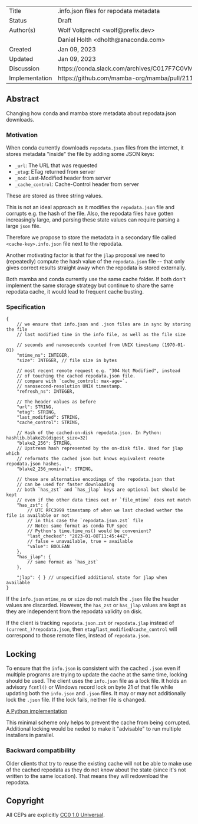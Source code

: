 <table>
<tr><td> Title </td><td> .info.json files for repodata metadata </td>
<tr><td> Status </td><td> Draft </td></tr>
<tr><td> Author(s) </td><td> Wolf Vollprecht &lt;wolf@prefix.dev&gt;</td></tr>
<tr><td> </td><td> Daniel Holth &lt;dholth@anaconda.com&gt;</td></tr>
<tr><td> Created </td><td> Jan 09, 2023</td></tr>
<tr><td> Updated </td><td> Jan 09, 2023</td></tr>
<tr><td> Discussion </td><td> https://conda.slack.com/archives/C017F7C0VM3/p1672669131100819 </td></tr>
<tr><td> Implementation </td><td> https://github.com/mamba-org/mamba/pull/2113 </td></tr>
</table>

## Abstract

Changing how conda and mamba store metadata about repodata.json downloads.

### Motivation

When conda currently downloads `repodata.json` files from the internet, it stores metadata "inside" the file by adding some JSON keys:

- `_url`: The URL that was requested
- `_etag`: ETag returned from server
- `_mod`: Last-Modified header from server
- `_cache_control`: Cache-Control header from server

These are stored as three string values.

This is not an ideal approach as it modifies the `repodata.json` file and corrupts e.g. the hash of the file. Also, the repodata files have gotten increasingly large, and parsing these state values can require parsing a large `json` file.

Therefore we propose to store the metadata in a secondary file called `<cache-key>.info.json` file next to the repodata.

Another motivating factor is that for the `jlap` proposal we need to (repeatedly) compute the hash value of the `repodata.json` file -- that only gives correct results straight away when the repodata is stored externally.

Both mamba and conda currently use the same cache folder. If both don't implement the same storage strategy but continue to share the same repodata cache, it would lead to frequent cache busting.

### Specification

```json5
{
    // we ensure that info.json and .json files are in sync by storing the file
    // last modified time in the info file, as well as the file size

    // seconds and nanoseconds counted from UNIX timestamp (1970-01-01)
    "mtime_ns": INTEGER,
    "size": INTEGER, // file size in bytes

    // most recent remote request e.g. "304 Not Modified", instead
    // of touching the cached repodata.json file.
    // compare with `cache_control: max-age=`.
    // nanosecond-resolution UNIX timestamp.
    "refresh_ns": INTEGER,

    // The header values as before
    "url": STRING,
    "etag": STRING,
    "last_modified": STRING,
    "cache_control": STRING,

    // Hash of the cached-on-disk repodata.json. In Python: hashlib.blake2b(digest_size=32)
    "blake2_256": STRING,
    // Upstream hash represented by the on-disk file. Used for jlap which
    // reformats the cached json but knows equivalent remote repodata.json hashes.
    "blake2_256_nominal": STRING,

    // these are alternative encodings of the repodata.json that
    // can be used for faster downloading
    // both `has_zst` and `has_jlap` keys are optional but should be kept
    // even if the other data times out or `file_mtime` does not match
    "has_zst": {
        // UTC RFC3999 timestamp of when we last checked wether the file is available or not
        // in this case the `repodata.json.zst` file
        // Note: same format as conda TUF spec
        // Python's time.time_ns() would be convenient?
        "last_checked": "2023-01-08T11:45:44Z",
        // false = unavailable, true = available
        "value": BOOLEAN
    },
    "has_jlap": {
        // same format as `has_zst`
    },

    "jlap": { } // unspecified additional state for jlap when available
}
```

If the `info.json` `mtime_ns` or `size` do not match the `.json` file the
header values are discarded. However, the `has_zst` or `has_jlap` values are kept as
they are independent from the repodata validity on disk.

If the client is tracking `repodata.json.zst` or `repodata.jlap` instead of
`(current_)?repodata.json`, then `etag`/`last_modified`/`cache_control` will correspond to
those remote files, instead of `repodata.json`.

## Locking

To ensure that the `info.json` is consistent with the cached `.json` even if
multiple programs are trying to update the cache at the same time, locking
should be used. The client uses the `info.json` file as a lock file. It holds an
advisory `fcntl()` or Windows record lock on byte 21 of that file while updating
both the `info.json` and `.json` files. It may or may not additionally lock the
`.json` file. If the lock fails, neither file is changed.

[A Python implementation](https://github.com/conda/conda/blob/main/conda/gateways/repodata/lock.py)

This minimal scheme only helps to prevent the cache from being corrupted.
Additional locking would be neded to make it "advisable" to run multiple
installers in parallel.

### Backward compatibility

Older clients that try to reuse the existing cache will not be able to make use of the cached repodata as they do not know about the state (since it's not written to the same location). That means they will redownload the repodata.

## Copyright

All CEPs are explicitly [CC0 1.0 Universal](https://creativecommons.org/publicdomain/zero/1.0/).
